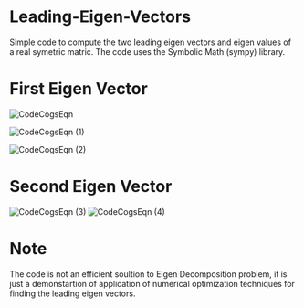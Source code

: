 # Leading-Eigen-Vectors
Simple code to compute the two leading eigen vectors and eigen values of a real symetric matric.
The code uses the Symbolic Math (sympy) library.

# First Eigen Vector

![CodeCogsEqn](https://user-images.githubusercontent.com/3444740/55593729-9af60b80-575a-11e9-97b8-12f7ff359a8f.gif)

![CodeCogsEqn (1)](https://user-images.githubusercontent.com/3444740/55593777-d09af480-575a-11e9-980c-9726fc0667a5.gif)

![CodeCogsEqn (2)](https://user-images.githubusercontent.com/3444740/55594093-f5439c00-575b-11e9-8484-e5b338563c05.gif)

# Second Eigen Vector

![CodeCogsEqn (3)](https://user-images.githubusercontent.com/3444740/55594102-fbd21380-575b-11e9-95ce-1c234ba6a1b1.gif)
![CodeCogsEqn (4)](https://user-images.githubusercontent.com/3444740/55594107-ff659a80-575b-11e9-8437-cb4293a24abe.gif)

# Note
The code is not an efficient soultion to Eigen Decomposition problem, it is just a demonstartion of application of numerical optimization techniques for finding the leading eigen vectors.  
